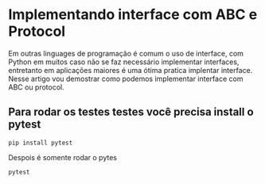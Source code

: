 # Implementando interface com ABC e Protocol
Em outras linguages de programação é comum o uso de interface, com Python em muitos caso não se faz necessário implementar
interfaces, entretanto em aplicações maiores é uma ótima pratica implentar interface. 
Nesse artigo vou demostrar como podemos implementar interface com ABC ou protocol.

## Para rodar os testes testes você precisa install o pytest

    pip install pytest

Despois é somente rodar o pytes

    pytest
